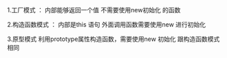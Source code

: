 1.工厂模式 ： 内部能够返回一个值 不需要使用new初始化 的函数

2.构造函数模式 ： 内部是this 语句 外面调用函数需要使用new 进行初始化

3.原型模式 利用prototype属性构造函数，需要使用new 初始化 跟构造函数模式相同

